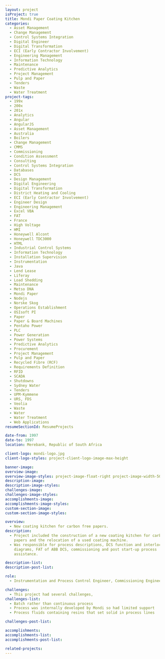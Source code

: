 ```yaml
---
layout: project
isProject: true
title: Mondi Paper Coating Kitchen
categories:
  - Asset Management
  - Change Management
  - Control Systems Integration
  - Digital Engineer
  - Digital Transformation
  - ECI (Early Contractor Involvement)
  - Engineering Management
  - Information Technology
  - Maintenance
  - Predictive Analytics
  - Project Management
  - Pulp and Paper
  - Tenders
  - Waste
  - Water Treatment
project-tags:
  - 199x
  - 200x
  - 201x
  - Analytics
  - Angular
  - AngularJS
  - Asset Management
  - Australia
  - Boilers
  - Change Management
  - CMMS
  - Commissioning
  - Condition Assessment
  - Consulting
  - Control Systems Integration
  - Databases
  - DCS
  - Design Management
  - Digital Engineering
  - Digital Transformation
  - District Heating and Cooling
  - ECI (Early Contractor Involvement)
  - Engineer Design
  - Engineering Management
  - Excel VBA
  - FAT
  - France
  - High Voltage
  - HMI
  - Honeywell Alcont
  - Honeywell TDC3000
  - HTML
  - Industrial Control Systems
  - Information Technology
  - Installation Supervision
  - Instrumentation
  - Java
  - Lend Lease
  - Liferay
  - Load Shedding
  - Maintenance
  - Metso DNA
  - Mondi Paper
  - Nodejs
  - Norske Skog
  - Operations Establishment
  - OSIsoft PI
  - Paper
  - Paper & Board Machines
  - Pentaho Power
  - PLC
  - Power Generation
  - Power Systems
  - Predictive Analytics
  - Procurement
  - Project Management
  - Pulp and Paper
  - Recycled Fibre (RCF)
  - Requirements Definition
  - RFID
  - SCADA
  - Shutdowns
  - Sydney Water
  - Tenders
  - UPM-Kymmene
  - URS, FDS
  - Veolia
  - Waste
  - Water
  - Water Treatment
  - Web Applications
resumeSectionId: ResumeProjects

date-from: 1997
date-to: 1997
location: Merebank, Republic of South Africa

client-logo: mondi-logo.jpg
client-logo-styles: project-client-logo-image-max-height

banner-image:
overview-image:
overview-image-styles: project-image-float-right project-image-width-50
description-image:
description-image-styles:
challenges-image:
challenges-image-styles:
accomplishments-image:
accomplishments-image-styles:
custom-section-image:
custom-section-image-styles:

overview:
  - New coating kitchen for carbon free papers.
description:
  - Project included the construction of a new coating kitchen for carbon free
    papers and the relocation of a used coating machine.
  - Was responsible for process descriptions, DCS function and interlocking
    diagrams, FAT of ABB DCS, commissioning and post start-up process
    assistance.

description-list:
description-post-list:

role:
  - Instrumentation and Process Control Engineer, Commissioning Engineer

challenges:
  - This project had several challenges,
challenges-list:    
  - Batch rather than continuous process
  - Process was internally developed by Mondi so had limited support
  - Process fluids containing resins that set solid in process lines

challenges-post-list:    

accomplishments:
accomplishments-list:    
accomplishments-post-list:    

related-projects:
---
```


